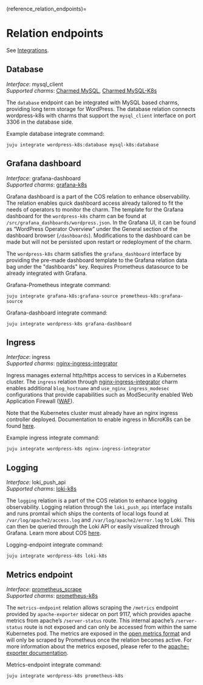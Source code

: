 (reference_relation_endpoints)=

# Relation endpoints

See [Integrations](https://charmhub.io/wordpress-k8s/integrations).

## Database

_Interface_: mysql_client    
_Supported charms_: [Charmed MySQL](https://charmhub.io/mysql), [Charmed MySQL-K8s](https://charmhub.io/mysql-k8s)

The `database` endpoint can be integrated with MySQL based charms, providing long term storage for WordPress.
The database relation connects wordpress-k8s with charms that support the `mysql_client` interface on port 3306
in the database side.

Example database integrate command: 

```
juju integrate wordpress-k8s:database mysql-k8s:database
```

## Grafana dashboard

_Interface_: grafana-dashboard  
_Supported charms_: [grafana-k8s](https://charmhub.io/grafana-k8s)

Grafana dashboard is a part of the COS relation to enhance observability.
The relation enables quick dashboard access already tailored to fit the needs of
operators to monitor the charm. The template for the Grafana dashboard for the
`wordpress-k8s` charm can be found at `/src/grafana_dashboards/wordpress.json`.
In the Grafana UI, it can be found as “WordPress
Operator Overview” under the General section of the dashboard browser (`/dashboards`). Modifications
to the dashboard can be made but will not be persisted upon restart or redeployment of the charm.

The `wordpress-k8s` charm
satisfies the `grafana_dashboard` interface by providing the pre-made dashboard template to the
Grafana relation data bag under the "dashboards" key. Requires Prometheus datasource to be already
integrated with Grafana.

Grafana-Prometheus integrate command: 

```
juju integrate grafana-k8s:grafana-source prometheus-k8s:grafana-source
```  

Grafana-dashboard integrate command: 

```
juju integrate wordpress-k8s grafana-dashboard
```

## Ingress

_Interface_: ingress  
_Supported charms_: [nginx-ingress-integrator](https://charmhub.io/nginx-ingress-integrator)

Ingress manages external http/https access to services in a Kubernetes cluster.
The `ingress` relation through [nginx-ingress-integrator](https://charmhub.io/nginx-ingress-integrator)
charm enables additional `blog_hostname` and `use_nginx_ingress_modesec` configurations that
provide capabilities such as ModSecurity enabled
Web Application Firewall ([WAF](https://docs.nginx.com/nginx-waf/)).

Note that the
Kubernetes cluster must already have an nginx ingress controller deployed. Documentation to
enable ingress in MicroK8s can be found [here](https://microk8s.io/docs/addon-ingress).

Example ingress integrate command: 

```
juju integrate wordpress-k8s nginx-ingress-integrator
```

## Logging

_Interface_: loki_push_api  
_Supported charms_: [loki-k8s](https://charmhub.io/loki-k8s)

The `logging` relation is a part of the COS relation to enhance logging observability.
Logging relation through the `loki_push_api` interface installs and runs promtail which ships the
contents of local logs found at `/var/log/apache2/access.log` and `/var/log/apache2/error.log` to Loki.
This can then be queried through the Loki API or easily visualized through Grafana. Learn more about COS
[here](https://charmhub.io/topics/canonical-observability-stack).

Logging-endpoint integrate command: 

```
juju integrate wordpress-k8s loki-k8s
```

## Metrics endpoint

_Interface_: [prometheus_scrape](https://charmhub.io/interfaces/prometheus_scrape)  
_Supported charms_: [prometheus-k8s](https://charmhub.io/prometheus-k8s)

The `metrics-endpoint` relation allows scraping the `/metrics` endpoint provided by `apache-exporter` sidecar
on port 9117, which provides apache metrics from apache’s `/server-status` route. This internal
apache’s `/server-status` route is not exposed and can only be accessed from within the same
Kubernetes pod. The metrics are exposed in the [open metrics format](https://github.com/OpenObservability/OpenMetrics/blob/main/specification/OpenMetrics.md#data-model) and will only be scraped by Prometheus once the relation becomes active. For more
information about the metrics exposed, please refer to the [apache-exporter documentation](https://github.com/Lusitaniae/apache_exporter#collectors).

Metrics-endpoint integrate command: 

```
juju integrate wordpress-k8s prometheus-k8s
```
